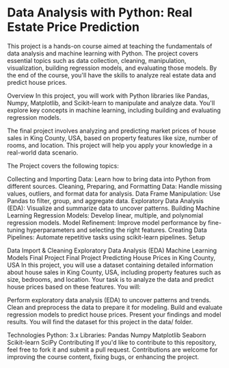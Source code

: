 # Data Analysis with Python: Real Estate Price Prediction

This project is a hands-on course aimed at teaching the fundamentals of data analysis and machine learning with Python. The project covers essential topics such as data collection, cleaning, manipulation, visualization, building regression models, and evaluating those models. By the end of the course, you'll have the skills to analyze real estate data and predict house prices.


Overview
In this project, you will work with Python libraries like Pandas, Numpy, Matplotlib, and Scikit-learn to manipulate and analyze data. You'll explore key concepts in machine learning, including building and evaluating regression models.

The final project involves analyzing and predicting market prices of house sales in King County, USA, based on property features like size, number of rooms, and location. This project will help you apply your knowledge in a real-world data scenario.


The Project covers the following topics:

Collecting and Importing Data: Learn how to bring data into Python from different sources.
Cleaning, Preparing, and Formatting Data: Handle missing values, outliers, and format data for analysis.
Data Frame Manipulation: Use Pandas to filter, group, and aggregate data.
Exploratory Data Analysis (EDA): Visualize and summarize data to uncover patterns.
Building Machine Learning Regression Models: Develop linear, multiple, and polynomial regression models.
Model Refinement: Improve model performance by fine-tuning hyperparameters and selecting the right features.
Creating Data Pipelines: Automate repetitive tasks using scikit-learn pipelines.
Setup


Data Import & Cleaning
Exploratory Data Analysis (EDA)
Machine Learning Models
Final Project
Final Project
Predicting House Prices in King County, USA
In this project, you will use a dataset containing detailed information about house sales in King County, USA, including property features such as size, bedrooms, and location. Your task is to analyze the data and predict house prices based on these features. You will:

Perform exploratory data analysis (EDA) to uncover patterns and trends.
Clean and preprocess the data to prepare it for modeling.
Build and evaluate regression models to predict house prices.
Present your findings and model results.
You will find the dataset for this project in the data/ folder.

Technologies
Python: 3.x
Libraries:
Pandas
Numpy
Matplotlib
Seaborn
Scikit-learn
SciPy
Contributing
If you'd like to contribute to this repository, feel free to fork it and submit a pull request. Contributions are welcome for improving the course content, fixing bugs, or enhancing the project.

